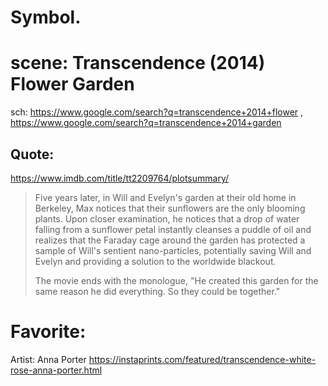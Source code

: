 # Symbol.
# scene: Transcendence (2014) Flower Garden
sch: https://www.google.com/search?q=transcendence+2014+flower , https://www.google.com/search?q=transcendence+2014+garden

## Quote:
https://www.imdb.com/title/tt2209764/plotsummary/

>Five years later, in Will and Evelyn's garden at their old home in Berkeley, Max notices that their sunflowers are the only blooming plants. Upon closer examination, he notices that a drop of water falling from a sunflower petal instantly cleanses a puddle of oil and realizes that the Faraday cage around the garden has protected a sample of Will's sentient nano-particles, potentially saving Will and Evelyn and providing a solution to the worldwide blackout.
>
>The movie ends with the monologue, "He created this garden for the same reason he did everything. So they could be together."

# Favorite:
Artist: Anna Porter https://instaprints.com/featured/transcendence-white-rose-anna-porter.html
